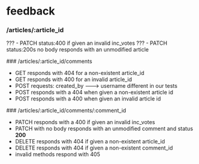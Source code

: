 # feedback

### /articles/:article_id
??? - PATCH status:400 if given an invalid inc_votes
??? - PATCH status:200s no body responds with an unmodified article

### /articles/:article_id/comments
- GET responds with 404 for a non-existent article_id
- GET responds with 400 for an invalid article_id
- POST requests: created_by ---> username different in our tests
- POST responds with a 404 when given a non-existent article id
- POST responds with a 400 when given an invalid article id

### /articles/:article_id/comments/:comment_id

- PATCH responds with a 400 if given an invalid inc_votes
- PATCH with no body responds with an unmodified comment and status **200**
- DELETE responds with 404 if given a non-existent article_id
- DELETE responds with 404 if given a non-existent comment_id
- invalid methods respond with 405

